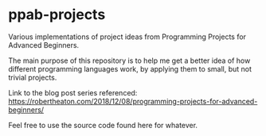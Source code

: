 # ppab-projects
Various implementations of project ideas from Programming Projects for Advanced Beginners.

The main purpose of this repository is to help me get a better idea of how different
programming languages work, by applying them to small, but not trivial projects.

Link to the blog post series referenced:
https://robertheaton.com/2018/12/08/programming-projects-for-advanced-beginners/

Feel free to use the source code found here for whatever.
